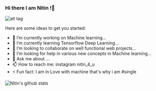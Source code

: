 ### Hi there I am Nitin !👋

<!--
**Nitin523/Nitin523** is a ✨ _special_ ✨ repository because its `README.md` (this file) appears on your GitHub profile.-->



![alt tag](https://www.socialworker.com/downloads/1845/download/techmonster600.jpg?cb=055d7161bc72004bdd082677a8c7162d&w=600&h=)

Here are some ideas to get you started:

- 🔭 I’m currently working on Machine learning...
- 🌱 I’m currently learning Tensorflow Deep Learning...
- 👯 I’m looking to collaborate on well functional web projects...
- 🤔 I’m looking for help in various new concepts in Machine learning...
- 💬 Ask me about ...
- 📫 How to reach me: instagram nitin_4_u
- ⚡ Fun fact: I am in  Love with machine that's why i am #single


![Nitin's github stats](https://github-readme-stats.vercel.app/api?username=Nitin523&show_icons=true&theme=chartreuse-dark)

